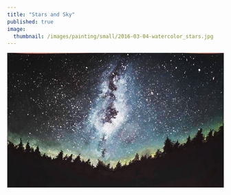 ```yaml
---
title: "Stars and Sky"
published: true
image: 
  thumbnail: /images/painting/small/2016-03-04-watercolor_stars.jpg
---
```

<img src="/images/painting/2016-03-04-watercolor_stars.jpg">

